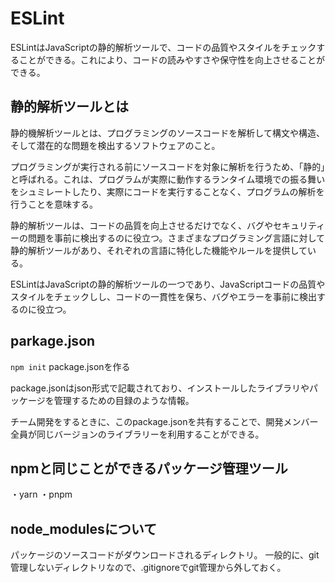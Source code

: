 # ESLint

ESLintはJavaScriptの静的解析ツールで、コードの品質やスタイルをチェックすることができる。これにより、コードの読みやすさや保守性を向上させることができる。

## 静的解析ツールとは

静的機解析ツールとは、プログラミングのソースコードを解析して構文や構造、そして潜在的な問題を検出するソフトウェアのこと。

プログラミングが実行される前にソースコードを対象に解析を行うため、「静的」と呼ばれる。これは、プログラムが実際に動作するランタイム環境での振る舞いをシュミレートしたり、実際にコードを実行することなく、プログラムの解析を行うことを意味する。

静的解析ツールは、コードの品質を向上させるだけでなく、バグやセキュリティーの問題を事前に検出するのに役立つ。さまざまなプログラミング言語に対して静的解析ツールがあり、それぞれの言語に特化した機能やルールを提供している。

ESLintはJavaScriptの静的解析ツールの一つであり、JavaScriptコードの品質やスタイルをチェックしし、コードの一貫性を保ち、バグやエラーを事前に検出するのに役立つ。

## parkage.json

`npm init`
package.jsonを作る

package.jsonはjson形式で記載されており、インストールしたライブラリやパッケージを管理するための目録のような情報。

チーム開発をするときに、このpackage.jsonを共有することで、開発メンバー全員が同じバージョンのライブラリーを利用することができる。

## npmと同じことができるパッケージ管理ツール

・yarn
・pnpm

## node_modulesについて

パッケージのソースコードがダウンロードされるディレクトリ。
一般的に、git管理しないディレクトリなので、.gitignoreでgit管理から外しておく。

